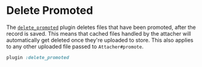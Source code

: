 # Delete Promoted

The [`delete_promoted`][delete_promoted] plugin deletes files that have been
promoted, after the record is saved. This means that cached files handled by
the attacher will automatically get deleted once they're uploaded to store.
This also applies to any other uploaded file passed to `Attacher#promote`.

```rb
plugin :delete_promoted
```

[delete_promoted]: /lib/shrine/plugins/delete_promoted.rb
